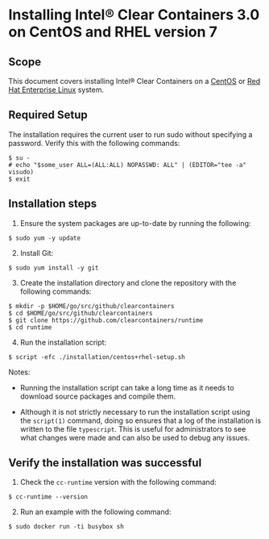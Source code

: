 # Installing Intel® Clear Containers 3.0 on CentOS and RHEL version 7

## Scope

This document covers installing Intel® Clear Containers on a
[CentOS](https://www.centos.org/) or [Red Hat Enterprise
Linux](https://www.redhat.com/) system.

## Required Setup

The installation requires the current user to run sudo without
specifying a password. Verify this with the following commands:

```
$ su -
# echo "$some_user ALL=(ALL:ALL) NOPASSWD: ALL" | (EDITOR="tee -a" visudo)
$ exit

```

## Installation steps

1. Ensure the system packages are up-to-date by running the following:

```
$ sudo yum -y update

```
2. Install Git:

```
$ sudo yum install -y git

```
3. Create the installation directory and clone the repository with the following commands:

```
$ mkdir -p $HOME/go/src/github/clearcontainers
$ cd $HOME/go/src/github/clearcontainers
$ git clone https://github.com/clearcontainers/runtime
$ cd runtime

```
4. Run the installation script:

```
$ script -efc ./installation/centos+rhel-setup.sh

```

Notes:

- Running the installation script can take a long time as it needs to
  download source packages and compile them.

- Although it is not strictly necessary to run the installation
  script using the `script(1)` command, doing so ensures that a log of the
  installation is written to the file `typescript`. This is useful for
  administrators to see what changes were made and can also be used to
  debug any issues.

## Verify the installation was successful

1. Check the `cc-runtime` version with the following command:

```
$ cc-runtime --version

```

2. Run an example with the following command:

```
$ sudo docker run -ti busybox sh

```
